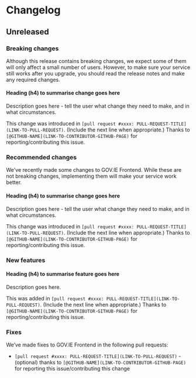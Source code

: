 # Changelog

## Unreleased

### Breaking changes

Although this release contains breaking changes, we expect some of them will only affect a small number of users. However, to make sure your service still works after you upgrade, you should read the release notes and make any required changes.

#### Heading (h4) to summarise change goes here

Description goes here - tell the user what change they need to make, and in what circumstances.

This change was introduced in `[pull request #xxxx: PULL-REQUEST-TITLE](LINK-TO-PULL-REQUEST)`. (Include the next line when appropriate.) Thanks to `[@GITHUB-NAME](LINK-TO-CONTRIBUTOR-GITHUB-PAGE)` for reporting/contributing this issue.

### Recommended changes

We've recently made some changes to GOV.IE Frontend. While these are not breaking changes, implementing them will make your service work better.

#### Heading (h4) to summarise change goes here

Description goes here - tell the user what change they need to make, and in what circumstances.

This change was introduced in `[pull request #xxxx: PULL-REQUEST-TITLE](LINK-TO-PULL-REQUEST)`. (Include the next line when appropriate.) Thanks to `[@GITHUB-NAME](LINK-TO-CONTRIBUTOR-GITHUB-PAGE)` for reporting/contributing this issue.

### New features

#### Heading (h4) to summarise feature goes here

Description goes here.

This was added in `[pull request #xxxx: PULL-REQUEST-TITLE](LINK-TO-PULL-REQUEST)`. (Include the next line when appropriate.) Thanks to `[@GITHUB-NAME](LINK-TO-CONTRIBUTOR-GITHUB-PAGE)` for reporting/contributing this issue.

### Fixes

We’ve made fixes to GOV.IE Frontend in the following pull requests:
- `[pull request #xxxx: PULL-REQUEST-TITLE](LINK-TO-PULL-REQUEST)` - (optional) thanks to `[@GITHUB-NAME](LINK-TO-CONTRIBUTOR-GITHUB-PAGE)` for reporting this issue/contributing this change
